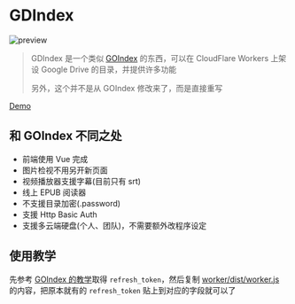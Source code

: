 # GDIndex

![preview](https://i.imgur.com/4DgDmFI.png)

> GDIndex 是一个类似 [GOIndex](https://github.com/donwa/goindex) 的东西，可以在 CloudFlare Workers 上架设 Google Drive 的目录，并提供许多功能
>
> 另外，这个并不是从 GOIndex 修改来了，而是直接重写

[Demo](https://gdindex-demo.maple3142.workers.dev/)

## 和 GOIndex 不同之处

* 前端使用 Vue 完成
* 图片检视不用另开新页面
* 视频播放器支援字幕(目前只有 srt)
* 线上 EPUB 阅读器
* 不支援目录加密(.password)
* 支援 Http Basic Auth
* 支援多云端硬盘(个人、团队)，不需要额外改程序设定

## 使用教学

先参考 [GOIndex 的教学](https://github.com/donwa/goindex)取得 `refresh_token`，然后复制 [worker/dist/worker.js](worker/dist/worker.js) 的内容，把原本就有的 `refresh_token` 贴上到对应的字段就可以了
